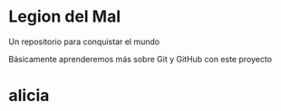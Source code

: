 # Legion del Mal
Un repositorio para conquistar el mundo

Básicamente aprenderemos más sobre Git y GitHub con este proyecto


# alicia